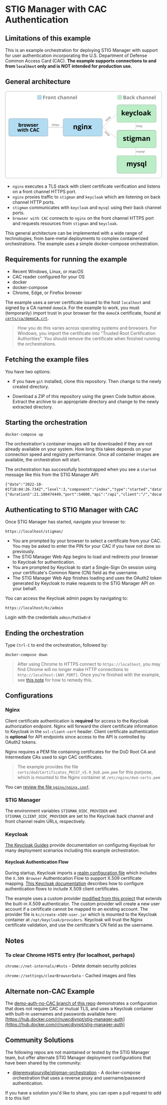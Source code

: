 # STIG Manager with CAC Authentication

## Limitations of this example

This is an example orchestration for deploying STIG Manager with support for user authentication incorporating the U.S. Department of Defense Common Access Card (CAC). **The example supports connections to and from `localhost` only and is NOT intended for production use.**

## General architecture

![Keycloak native diagram](diagrams/kc-reverse-1.svg)

- `nginx` executes a TLS stack with client certificate verification and listens on a front channel HTTPS port.
- `nginx` proxies traffic to `stigman` and `keycloak` which are listening on back channel HTTP ports.
- `stigman` communicates with `keycloak` and `mysql` using their back channel ports.
- `browser with CAC` connects to `nginx` on the front channel HTTPS port and requests resources from `stigman` and `keycloak`.

This general architecture can be implemented with a wide range of technologies, from bare-metal deployments to complex containerized orchestrations. The example uses a simple docker-compose orchestration. 

## Requirements for running the example

- Recent Windows, Linux, or macOS
- CAC reader configured for your OS
- docker
- docker-compose
- Chrome, Edge, or Firefox browser

The example uses a server certificate issued to the host `localhost` and signed by a CA named `demoCA`. For the example to work, you must (temporarily) import trust in your browser for the `demoCA` certificate, found at [`certs/ca/demoCA.crt`](certs/ca/demoCA.crt).

> How you do this varies across operating systems and browsers. For Windows, you import the certificate into "Trusted Root Certification Authorities". You should remove the certificate when finished running the orchestrations.

## Fetching the example files

You have two options:

- If you have `git` installed, clone this repository. Then change to the newly created directory.

- Download a ZIP of this repository using the green Code button above. Extract the archive to an appropriate directory and change to the newly extracted directory.
## Starting the orchestration

```
docker-compose up
```

The orchestration's container images will be downloaded if they are not already available on your system. How long this takes depends on your connection speed and registry performance. Once all container images are available, the orchestration will start.

The orchestration has successfully bootstrapped when you see a `started` message like this from the STIG Manager API:

```
{"date":"2022-10-01T18:04:26.734Z","level":3,"component":"index","type":"started","data":{"durationS":21.180474449,"port":54000,"api":"/api","client":"/","documentation":"/docs"}}
```

## Authenticating to STIG Manager with CAC

Once STIG Manager has started, navigate your browser to:

```
https://localhost/stigman/
```

- You are prompted by your browser to select a certificate from your CAC. You may be asked to enter the PIN for your CAC if you have not done so previously.
- The STIG Manager Web App begins to load and redirects your browser to Keycloak for authentication.
- You are prompted by Keycloak to start a Single-Sign On session using your certificate's Common Name (CN) field as the username.
- The STIG Manager Web App finishes loading and uses the OAuth2 token generated by Keycloak to make requests to the STIG Manager API on your behalf.

You can access the Keycloak admin pages by navigating to:

```
https://localhost/kc/admin
```

Login with the credentials `admin/Pa55w0rd`


## Ending the orchestration

Type `Ctrl-C` to end the orchestration, followed by:

```
docker-compose down
```

> After using Chrome to HTTPS connect to `https://localhost`, you may find Chrome will no longer make HTTP connections to `http://localhost:[ANY_PORT]`. Once you're finished with the example, see [this note](#to-clear-chrome-hsts-entry-for-localhost-perhaps) for how to remedy this.

## Configurations

### Nginx

Client certificate authentication is **required** for access to the Keycloak authorization endpoint. Nginx will forward the client certificate information to Keycloak in the `ssl-client-cert` header. Client certificate authentication is **optional** for API endpoints since access to the API is controlled by OAuth2 tokens.

Nginx requires a PEM file containing certificates for the DoD Root CA and Intermediate CAs used to sign CAC certificates. 

> The example provides the file `certs/dod/Certificates_PKCS7_v5.9_DoD.pem.pem` for this purpose, which is mounted to the Nginx container at `/etc/nginx/dod-certs.pem`

You can [review the file `nginx/nginx.conf`](nginx/nginx.conf).

### STIG Manager

The environment variables `STIGMAN_OIDC_PROVIDER` and `STIGMAN_CLIENT_OIDC_PROVIDER` are set to the Keycloak back channel and front channel realm URLs, respectively.

### Keycloak

[The Keycloak Guides](https://www.keycloak.org/guides) provide documentation on configuring Keycloak for many deployment scenarios including this example orchestration. 
#### Keycloak Authentication Flow

During startup, Keycloak imports a [realm configuration file](kc/stigman_realm.json) which includes the `X.509 Browser` Authentication Flow to support X.509 certificate mapping. [This Keycloak documentation](https://www.keycloak.org/docs/latest/server_admin/#_x509) describes how to configure authentication flows to include X.509 client certificates.


The example uses a custom provider [modified from this project](https://github.com/lscorcia/keycloak-cns-authenticator/) that extends the built-in X.509 authenticator. The custom provider will create a new user account if a certificate cannot be mapped to an existing account. The provider file is `kc/create-x509-user.jar` which is mounted to the Keycloak container at `/opt/keycloak/providers`. Keycloak will trust the Nginx certificate validation, and use the certificate's CN field as the username.


## Notes
### To clear Chrome HSTS entry (for localhost, perhaps)

`chrome://net-internals/#hsts` -  Delete domain security policies

`chrome://settings/clearBrowserData` - Cached images and files


## Alternate non-CAC Example

The [demo-auth-no-CAC branch of this repo](https://github.com/NUWCDIVNPT/stigman-orchestration/tree/demo-auth-no-CAC) demonstrates a configuration that does not require CAC or mutual TLS, and uses a Keycloak container with built-in usernames and passwords available here: [https://hub.docker.com/r/nuwcdivnpt/stig-manager-auth](https://hub.docker.com/r/nuwcdivnpt/stig-manager-auth)

## Community Solutions

The following repos are not maintained or tested by the STIG Manager team, but offer alternate STIG Manager deployment configurations that have been shared by the community:

- [@jeremyatourville/stigman-orchestration](https://github.com/jeremyatourville/stigman-orchestration) - A docker-compose orchestration that uses a reverse proxy and username/password authentication.

If you have a solution you'd like to share, you can open a pull request to add it to this list!

